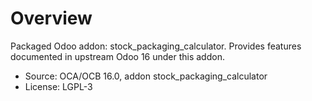 # Overview

Packaged Odoo addon: stock_packaging_calculator. Provides features documented in upstream Odoo 16 under this addon.

- Source: OCA/OCB 16.0, addon stock_packaging_calculator
- License: LGPL-3
